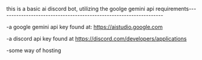 this is a basic ai discord bot, utilizing the goolge gemini api
requirements-------------------------------------------------------------------

-a google gemini api key found at: https://aistudio.google.com

-a discord api key found at https://discord.com/developers/applications

-some way of hosting

